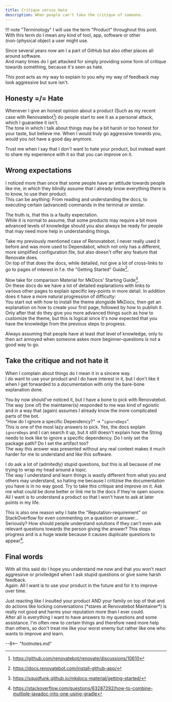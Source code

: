 ```yaml
---
title: Critique versus Hate
description: When people can't take the critique of someone.
---
```


[^1]: https://github.com/renovatebot/renovate/discussions/10610
[^2]: https://docs.renovatebot.com/install-github-app/
[^3]: https://squidfunk.github.io/mkdocs-material/getting-started/
[^4]: https://stackoverflow.com/questions/63287292/how-to-combine-multiple-javadoc-into-one-using-gradle

!!! note "Terminology"
    I will use the term "Product" throughout this post.  
    With this term do I mean any kind of tool, app, software or other (non-)physical object a user might use.

Since several years now am I a part of GitHub but also other places all around software.  
And many times do I get attacked for simply providing some form of critique towards something, because it's seen as hate.

This post acts as my way to explain to you why my way of feedback may look aggressive but sure isn't.

## Honesty =/= Hate
Whenever I give an honest opinion about a product (Such as my recent case with Renovatebot[^1]) do people start to see it as a personal attack, which I guarantee it isn't.  
The tone in which I talk about things may be a bit harsh or too honest for your taste, but believe me. When I would truly go aggressive towards you, would you not have a good day anymore.

Trust me when I say that I don't want to hate your product, but instead want to share my experience with it so that you can improve on it.

## Wrong expectations
I noticed more than once that some people have an attitude towards people like me, in which they blindly assume that I already know everything there is to know, to use their product.  
This can be anything: From reading and understanding the docs, to executing certain (advanced) commands in the terminal or similar.

The truth is, that this is a faulty expectation.  
While it is normal to assume, that some products may require a bit more advanced levels of knowledge should you also always be ready for people that may need more help in understanding things.

Take my previously mentioned case of Renovatebot. I never really used it before and was more used to Dependabot, which not only has a different, more simplified configuration file, but also doesn't offer any feature that Renovate does.  
On top of that does the docs, while detailed, not give a lot of cross-links to go to pages of interest in f.e. the "Getting Started" Guide[^2].

Now take for comparison Material for MkDocs' Starting Guide[^3].  
On these docs do we have a lot of detailed explanations with links to various other pages to explain specific key-points in more detail. In addition does it have a more natural progression of difficulty:  
You start out with how to install the theme alongside MkDocs, then get an explanation on how to create your first page, followed by how to publish it. Only after that do they give you more advanced things such as how to customize the theme, but this is logical since it's now expected that you have the knowledge from the previous steps to progress.

Always assuming that people have at least *that* level of knowledge, only to then act annoyed when someone askes more beginner-questions is not a good way to go.

## Take the critique and not hate it
When I complain about things do I mean it in a sincere way.  
I do want to use your product and I do have interest in it, but I don't like it when I get forwarded to a documentation with only the bare-bone explanation done.

You by now should've noticed it, but I have a bone to pick with Renovatebot. The way (one of) the maintainer(s) responded to me was kind of egoistic and in a way that (again) assumes I already know the more complicated parts of the bot.  
"How do I ignore a specific Dependency?" -> "`ignoreDeps`".  
This is one of the most lazy answers to pick. Yes, the docs explain `ignoreDeps` and I can search it up, but it still doesn't explain how the String needs to look like to ignore a specific dependency. Do I only set the package path? Do I set the artifact too?  
The way this answer was presented without any real context makes it much harder for me to understand and like this software.

I do ask a lot of (admitedly) stupid questions, but this is all because of me trying to wrap my head around a topic.  
The way I understand and learn things is wastly different from what you and others may understand, so hating me because I critizise the documentation you have is in no way good. Try to take this critique and improve on it. Ask me what could be done better or link me to the docs if they're open source.  
All I want is to understand a product so that I won't have to ask at later points in my life.

This is also one reason why I hate the "Reputation-requirement" on StackOverflow for even commenting on a question or answer...  
Seriously? How should people understand solutions if they can't even ask relevant questions towards the person giving the answer? This stops progress and is a huge waste because it causes duplicate questions to appear[^4].

## Final words
With all this said do I hope you understand me now and that you won't react aggressive or priviledged when I ask stupid questions or give some harsh feedback.  
Again: All I want is to use your product in the future and for it to improve over time.

Just reacting like I insulted your product AND your family on top of that and do actions like locking conversations (\*stares at Renovatebot Maintainer\*) is really not good and harms your reputation more than I ever could.  
After all is everything I want to have answers to my questions and some assistance. I'm often new to certain things and therefore need more help than others, so don't treat me like your worst enemy but rather like one who wants to improve and learn.

--8<-- "footnotes.md"
